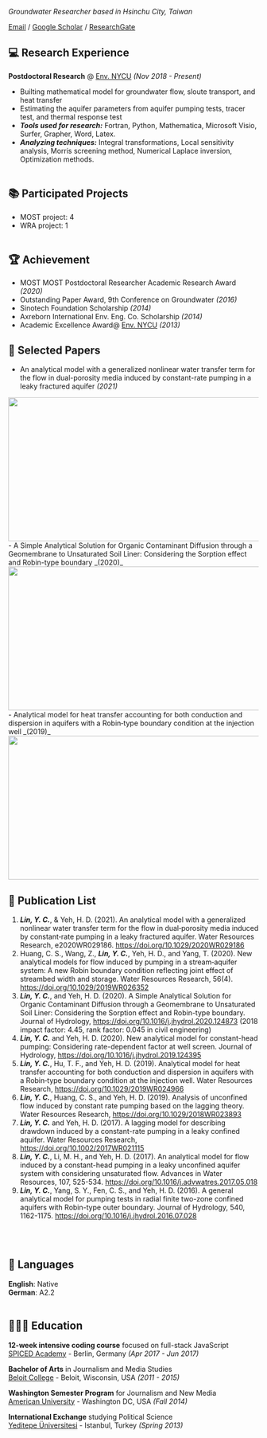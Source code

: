 _Groundwater Researcher based in Hsinchu City, Taiwan_ <br>

[Email](mailto:aar246860@gmail.com) / [Google Scholar](https://scholar.google.com.tw/citations?user=PW0RFf0AAAAJ&hl=zh-TW) / [ResearchGate](https://www.researchgate.net/profile/Ye-Chen-Lin) <br>

## :computer: Research Experience

**Postdoctoral Research** @ [Env. NYCU](https://www.ev.nctu.edu.tw/) _(Nov 2018 - Present)_ <br>
  - Builting mathematical model for groundwater flow, sloute transport, and heat transfer
  - Estimating the aquifer parameters from aquifer pumping tests, tracer test, and thermal response test
  - **_Tools used for research:_** Fortran, Python, Mathematica, Microsoft Visio, Surfer, Grapher, Word, Latex.
  - **_Analyzing techniques:_** Integral transformations, Local sensitivity analysis, Morris screening method, Numerical Laplace inversion, Optimization methods.
<br><br>

## :books: Participated Projects
 - MOST project: 4
 - WRA project: 1
<br><br>
## 🏆 Achievement
 - MOST MOST Postdoctoral Researcher Academic Research Award _(2020)_
 - Outstanding Paper Award, 9th Conference on Groundwater _(2016)_
 - Sinotech Foundation Scholarship _(2014)_
 - Axreborn International Env. Eng. Co. Scholarship _(2014)_
 - Academic Excellence Award@ [Env. NYCU](https://www.ev.nctu.edu.tw/)  _(2013)_
## :newspaper: Selected Papers
 - An analytical model with a generalized nonlinear water 
transfer term for the flow in dual-porosity media induced by constant-rate pumping in a leaky fractured aquifer _(2021)_<br>
<img src="https://user-images.githubusercontent.com/89235885/130208303-4a86a410-3d65-4d79-8e1e-7a1bc7fb8bbb.png" width="519.5" height="289">
 - A Simple Analytical Solution for Organic Contaminant Diffusion through a Geomembrane to Unsaturated Soil Liner: Considering the Sorption effect and Robin-type boundary _(2020)_<br>
<img src="https://user-images.githubusercontent.com/89235885/130208425-9b950b21-5607-42a1-b6e8-3796bf56c7b0.png" width="519.5" height="289">
 - Analytical model for heat transfer accounting for both conduction and dispersion in aquifers with a Robin‐type boundary condition at the injection well _(2019)_<br>
<img src="https://user-images.githubusercontent.com/89235885/130208488-74da9cc4-651d-4d63-8138-7fa865fc8d0b.png" width="519.5" height="289">


## :pencil: Publication List
 1. **_Lin, Y. C._**, & Yeh, H. D. (2021). An analytical model with a generalized nonlinear water transfer term for the flow in dual‐porosity media induced by constant‐rate pumping in a leaky fractured aquifer. Water Resources Research, e2020WR029186. https://doi.org/10.1029/2020WR029186
 2.	Huang, C. S., Wang, Z., **_Lin, Y. C._**, Yeh, H. D., and Yang, T. (2020). New analytical models for flow induced by pumping in a stream‐aquifer system: A new Robin boundary condition reflecting joint effect of streambed width and storage. Water Resources Research, 56(4). https://doi.org/10.1029/2019WR026352
 3. **_Lin, Y. C._**, and Yeh, H. D. (2020). A Simple Analytical Solution for Organic Contaminant Diffusion through a Geomembrane to Unsaturated Soil Liner: Considering the Sorption effect and Robin-type boundary. Journal of Hydrology, https://doi.org/10.1016/j.jhydrol.2020.124873
(2018 impact factor: 4.45, rank factor: 0.045 in civil engineering)
 4.	**_Lin, Y. C._** and Yeh, H. D. (2020). New analytical model for constant-head pumping: Considering rate-dependent factor at well screen. Journal of Hydrology, https://doi.org/10.1016/j.jhydrol.2019.124395
 5.	**_Lin, Y. C._**, Hu, T. F., and Yeh, H. D. (2019). Analytical model for heat transfer accounting for both conduction and dispersion in aquifers with a Robin‐type boundary condition at the injection well. Water Resources Research, https://doi.org/10.1029/2019WR024966
 6.	**_Lin, Y. C._**, Huang, C. S., and Yeh, H. D. (2019). Analysis of unconfined flow induced by constant rate pumping based on the lagging theory. Water Resources Research, https://doi.org/10.1029/2018WR023893 
 7.	**_Lin, Y. C._** and Yeh, H. D. (2017). A lagging model for describing drawdown induced by a constant-rate pumping in a leaky confined aquifer. Water Resources Research, https://doi.org/10.1002/2017WR021115 
 8.	**_Lin, Y. C._**, Li, M. H., and Yeh, H. D. (2017). An analytical model for flow induced by a constant-head pumping in a leaky unconfined aquifer system with considering unsaturated flow. Advances in Water Resources, 107, 525-534. https://doi.org/10.1016/j.advwatres.2017.05.018
 9.	**_Lin, Y. C._**, Yang, S. Y., Fen, C. S., and Yeh, H. D. (2016). A general analytical model for pumping tests in radial finite two-zone confined aquifers with Robin-type outer boundary. Journal of Hydrology, 540, 1162-1175. https://doi.org/10.1016/j.jhydrol.2016.07.028

<br><br>

## 💬 Languages

**English**: Native <br>
**German**: A2.2
<br><br>

## 👩🏼‍🎓 Education

**12-week intensive coding course** focused on full-stack JavaScript<br>
[SPICED Academy](https://www.spiced-academy.com/) - Berlin, Germany _(Apr 2017 - Jun 2017)_ <br>

**Bachelor of Arts** in Journalism and Media Studies<br>
[Beloit College](https://www.beloit.edu/) - Beloit, Wisconsin, USA _(2011 - 2015)_

**Washington Semester Program** for Journalism and New Media<br>
[American University](https://www.american.edu/) - Washington DC, USA _(Fall 2014)_

**International Exchange** studying Political Science<br>
[Yeditepe Üniversitesi](https://yeditepe.edu.tr/en) - Istanbul, Turkey _(Spring 2013)_
